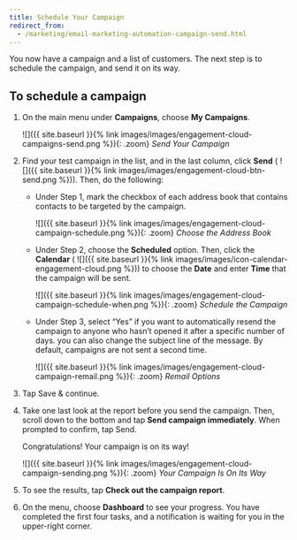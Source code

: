 ```yaml
---
title: Schedule Your Campaign
redirect_from: 
  - /marketing/email-marketing-automation-campaign-send.html
---
```


You now have a campaign and a list of customers. The next step is to schedule the campaign, and send it on its way.

## To schedule a campaign

1. On the main menu under **Campaigns**, choose **My Campaigns**.

    ![]({{ site.baseurl }}{% link images/images/engagement-cloud-campaigns-send.png %}){: .zoom}
    *Send Your Campaign*

1. Find your test campaign in the list, and in the last column, click **Send** ( ![]({{ site.baseurl }}{% link images/images/engagement-cloud-btn-send.png %})). Then, do the following:

    * Under Step 1, mark the checkbox of each address book that contains contacts to be targeted by the campaign.

        ![]({{ site.baseurl }}{% link images/images/engagement-cloud-campaign-schedule.png %}){: .zoom}
        *Choose the Address Book*

    * Under Step 2, choose the **Scheduled** option. Then, click the **Calendar** ( ![]({{ site.baseurl }}{% link images/images/icon-calendar-engagement-cloud.png %})) to choose the **Date** and enter **Time** that the campaign will be sent.

        ![]({{ site.baseurl }}{% link images/images/engagement-cloud-campaign-schedule-when.png %}){: .zoom}
        *Schedule the Campaign*

    * Under Step 3, select “Yes” if you want to automatically resend the campaign to anyone who hasn’t opened it after a specific number of days. you can also change the subject line of the message. By default, campaigns are not sent a second time.

        ![]({{ site.baseurl }}{% link images/images/engagement-cloud-campaign-remail.png %}){: .zoom}
        *Remail Options*

1. Tap <span class="btn">Save &amp; continue</span>.

1. Take one last look at the report before you send the campaign. Then, scroll down to the bottom and tap **Send campaign immediately**. When prompted to confirm, tap <span class="btn">Send</span>.

    Congratulations! Your campaign is on its way!

    ![]({{ site.baseurl }}{% link images/images/engagement-cloud-campaign-sending.png %}){: .zoom}
    *Your Campaign Is On Its Way*

1. To see the results, tap **Check out the campaign report**.

1. On the menu, choose **Dashboard** to see your progress. You have completed the first four tasks, and a notification is waiting for you in the upper-right corner.
